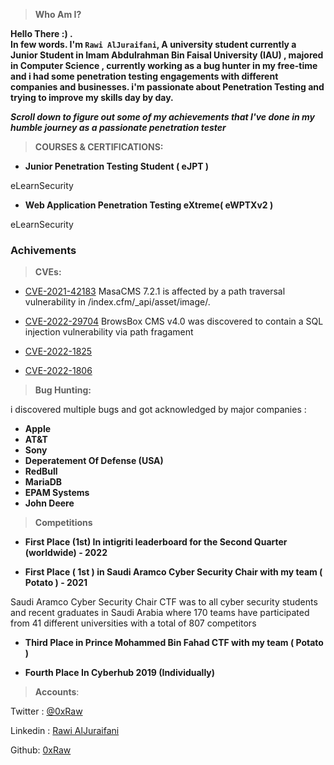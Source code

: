 
> **Who Am I?**

**Hello There :) .  
In few words. I'm  `Rawi AlJuraifani`, A university student currently a Junior Student in Imam Abdulrahman Bin Faisal University (IAU) , majored in Computer Science , currently working as a bug hunter in my free-time and i had some penetration testing engagements with different companies and businesses. i'm passionate about Penetration Testing and trying to improve my skills day by day.**

***Scroll down to figure out some of my achievements that I've done in my humble journey as a passionate penetration tester***

> **COURSES & CERTIFICATIONS:**

 - **Junior Penetration Testing Student ( eJPT )**

eLearnSecurity

- **Web Application Penetration Testing eXtreme( eWPTXv2 )**

eLearnSecurity


### **Achivements**

> **CVEs:**

- [CVE-2021-42183](https://nvd.nist.gov/vuln/detail/CVE-2021-42183)
MasaCMS 7.2.1 is affected by a path traversal vulnerability in /index.cfm/_api/asset/image/.

- [CVE-2022-29704](https://cve.mitre.org/cgi-bin/cvename.cgi?name=CVE-2022-29704)
BrowsBox CMS v4.0 was discovered to contain a SQL injection vulnerability via path fragament

- [CVE-2022-1825](https://nvd.nist.gov/vuln/detail/CVE-2022-1825)

- [CVE-2022-1806](https://nvd.nist.gov/vuln/detail/CVE-2022-1806)


> **Bug Hunting:**


i discovered multiple bugs and got acknowledged by major companies :

 - **Apple**
 - **AT&T**
 - **Sony**
 - **Deperatement Of Defense (USA)**
 - **RedBull**
 - **MariaDB**
 - **EPAM Systems**
 - **John Deere**

> **Competitions**

- **First Place (1st) In intigriti leaderboard for the Second Quarter (worldwide) - 2022**

- **First Place ( 1st ) in Saudi Aramco Cyber Security Chair  with my team ( Potato ) - 2021**

Saudi Aramco Cyber Security Chair CTF was to all cyber security students and recent graduates in Saudi Arabia where 170 teams have participated from 41 different universities with a total of 807 competitors

- **Third Place in Prince Mohammed Bin Fahad CTF with my team ( Potato )**

- **Fourth Place In Cyberhub 2019 (Individually)**

> **Accounts**:

Twitter : [@0xRaw](https://twitter.com/0xraw)

Linkedin : [Rawi AlJuraifani](https://www.linkedin.com/in/rawi-aljuraifani/)

Github: [0xRaw](https://github.com/0xRaw)
